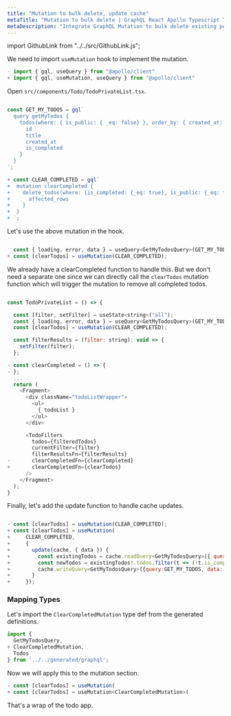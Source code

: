 ```yaml
---
title: "Mutation to bulk delete, update cache"
metaTitle: "Mutation to bulk delete | GraphQL React Apollo Typescript Tutorial"
metaDescription: "Integrate GraphQL Mutation to bulk delete existing personal todos. Update local cache after mutation using readQuery and writeQuery."
---
```


import GithubLink from "../../src/GithubLink.js";

We need to import `useMutation` hook to implement the mutation.

```javascript
- import { gql, useQuery } from "@apollo/client"
+ import { gql, useMutation, useQuery } from "@apollo/client"
```

Open `src/components/Todo/TodoPrivateList.tsx`.

<GithubLink link="https://github.com/hasura/learn-graphql/blob/master/tutorials/frontend/typescript-react-apollo/app-final/src/components/Todo/TodoPrivateList.tsx" text="src/components/Todo/TodoPrivateList.tsx" />

```javascript

const GET_MY_TODOS = gql`
  query getMyTodos {
    todos(where: { is_public: { _eq: false} }, order_by: { created_at: desc }) {
      id
      title
      created_at
      is_completed
    }
  }
`;

+ const CLEAR_COMPLETED = gql`
+  mutation clearCompleted {
+    delete_todos(where: {is_completed: {_eq: true}, is_public: {_eq: false}}){
+      affected_rows
+    }
+  }
+ `;

```

Let's use the above mutation in the hook.

```javascript

  const { loading, error, data } = useQuery<GetMyTodosQuery>(GET_MY_TODOS);
+ const [clearTodos] = useMutation(CLEAR_COMPLETED);

```

We already have a clearCompleted function to handle this. But we don't need a separate one since we can directly call the `clearTodos` mutation function which will trigger the mutation to remove all completed todos.

```javascript

const TodoPrivateList = () => {

  const [filter, setFilter] = useState<string>("all");
  const { loading, error, data } = useQuery<GetMyTodosQuery>(GET_MY_TODOS);
  const [clearTodos] = useMutation(CLEAR_COMPLETED);

  const filterResults = (filter: string): void => {
    setFilter(filter);
  };

- const clearCompleted = () => {
- };
  ...
  return (
    <Fragment>
      <div className="todoListWrapper">
        <ul>
          { todoList }
        </ul>
      </div>

      <TodoFilters
        todos={filteredTodos}
        currentFilter={filter}
        filterResultsFn={filterResults}
-       clearCompletedFn={clearCompleted}
+       clearCompletedFn={clearTodos}
      />
    </Fragment>
  );
}

```

Finally, let's add the update function to handle cache updates.

```javascript

- const [clearTodos] = useMutation(CLEAR_COMPLETED);
+ const [clearTodos] = useMutation(
+     CLEAR_COMPLETED,
+     {
+       update(cache, { data }) {
+         const existingTodos = cache.readQuery<GetMyTodosQuery>({ query: GET_MY_TODOS });
+         const newTodos = existingTodos!.todos.filter(t => (!t.is_completed));
+         cache.writeQuery<GetMyTodosQuery>({query:GET_MY_TODOS, data: {todos: newTodos}});
+       }
+     });
```

### Mapping Types

Let's import the `ClearCompletedMutation` type def from the generated definitions.

```javascript
import {
  GetMyTodosQuery,
+ ClearCompletedMutation,
  Todos
} from '../../generated/graphql';

```

Now we will apply this to the mutation section.

```javascript
- const [clearTodos] = useMutation(
+ const [clearTodos] = useMutation<ClearCompletedMutation>(
```

That's a wrap of the todo app.

